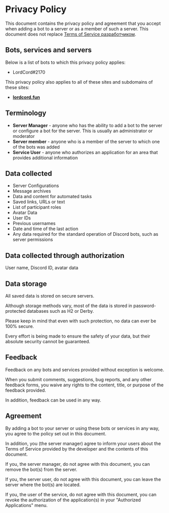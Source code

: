 # Privacy Policy

This document contains the privacy policy and agreement that you accept when adding a bot to a server or as a member of such a server.
This document does not replace 
[Terms of Service разработчиком](https://discord.com/developers/docs/policies-and-agreements/developer-terms-of-service).

## Bots, services and servers
            
Below is a list of bots to which this privacy policy applies:
* LordCord#2170

This privacy policy also applies to all of these sites and subdomains of these sites:
* [**lordcord.fun**](https://lordcord.fun)

        
## Terminology       
* **Server Manager** - anyone who has the ability to add a bot to the server or configure a bot for the server. This is usually an administrator or moderator
* **Server member** - anyone who is a member of the server to which one of the bots was added
* **Service User** - anyone who authorizes an application for an area that provides additional information
        
## Data collected
* Server Configurations
* Message archives
* Data and content for automated tasks
* Saved links, URLs or text
* List of participant roles
* Avatar Data
* User IDs
* Previous usernames
* Date and time of the last action
* Any data required for the standard operation of Discord bots, such as server permissions

## Data collected through authorization

User name, Discord ID, avatar data

## Data storage
All saved data is stored on secure servers.

Although storage methods vary, most of the data is stored in password-protected databases such as H2 or Derby.

Please keep in mind that even with such protection, no data can ever be 100% secure.

Every effort is being made to ensure the safety of your data, but their absolute security cannot be guaranteed.

## Feedback
Feedback on any bots and services provided without exception is welcome.

When you submit comments, suggestions, bug reports, and any other feedback forms, you waive any rights to the content, title, or purpose of the feedback provided.

In addition, feedback can be used in any way.
            
## Agreement

By adding a bot to your server or using these bots or services in any way, you agree to the policy set out in this document.

In addition, you (the server manager) agree to inform your users about the Terms of Service provided by the developer and the contents of this document.

If you, the server manager, do not agree with this document, you can remove the bot(s) from the server.

If you, the server user, do not agree with this document, you can leave the server where the bot(s) are located.

If you, the user of the service, do not agree with this document, you can revoke the authorization of the application(s) in your "Authorized Applications" menu.